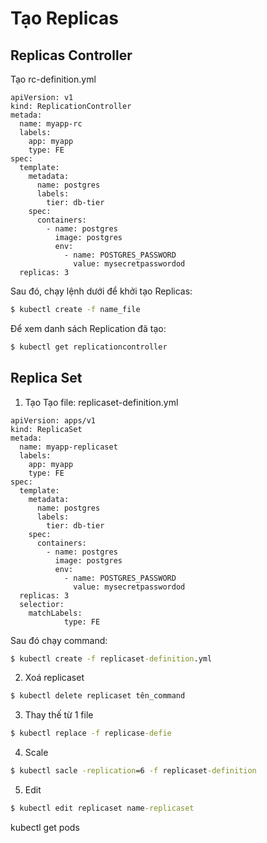 # Tạo Replicas
## Replicas Controller
Tạo rc-definition.yml
```file
apiVersion: v1
kind: ReplicationController
metada:
  name: myapp-rc
  labels:
    app: myapp
    type: FE
spec:
  template:
    metadata:
      name: postgres
      labels:
        tier: db-tier
    spec:
      containers:
        - name: postgres
          image: postgres
          env:
            - name: POSTGRES_PASSWORD
              value: mysecretpasswordod
  replicas: 3
```
Sau đó, chạy lệnh dưới để khởi tạo Replicas:
```cmd
$ kubectl create -f name_file
```

Để xem danh sách Replication đã tạo:
```cmd
$ kubectl get replicationcontroller
```

## Replica Set
1. Tạo
Tạo file: replicaset-definition.yml
```file
apiVersion: apps/v1
kind: ReplicaSet
metada:
  name: myapp-replicaset
  labels:
    app: myapp
    type: FE
spec:
  template:
    metadata:
      name: postgres
      labels:
        tier: db-tier
    spec:
      containers:
        - name: postgres
          image: postgres
          env:
            - name: POSTGRES_PASSWORD
              value: mysecretpasswordod
  replicas: 3
  selectior:
    matchLabels:
			type: FE
```
Sau đó chạy command:
```cmd
$ kubectl create -f replicaset-definition.yml
```

2. Xoá replicaset
```cmd
$ kubectl delete replicaset tên_command
```

3. Thay thế từ 1 file
```cmd
$ kubectl replace -f replicase-defie
```

4. Scale
```cmd
$ kubectl sacle -replication=6 -f replicaset-definition
```

5. Edit
```cmd
$ kubectl edit replicaset name-replicaset
```

kubectl get pods


